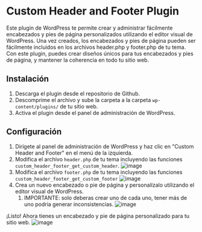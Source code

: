 # Custom Header and Footer Plugin

Este plugin de WordPress te permite crear y administrar fácilmente encabezados y pies de página personalizados utilizando el editor visual de WordPress. Una vez creados, los encabezados y pies de página pueden ser fácilmente incluidos en los archivos header.php y footer.php de tu tema. Con este plugin, puedes crear diseños únicos para tus encabezados y pies de página, y mantener la coherencia en todo tu sitio web.

## Instalación

1. Descarga el plugin desde el repositorio de Github.
2. Descomprime el archivo y sube la carpeta a la carpeta `wp-content/plugins/` de tu sitio web.
3. Activa el plugin desde el panel de administración de WordPress.

## Configuración

1. Dirígete al panel de administración de WordPress y haz clic en "Custom Header and Footer" en el menú de la izquierda.
1. Modifica el archivo ``header.php`` de tu tema incluyendo las funciones ``custom_header_footer_get_custom_header``.
![image](https://user-images.githubusercontent.com/10056152/236076210-87b2d64c-3fd9-4d83-993f-eb7f0f26029c.png)
1. Modifica el archivo ``footer.php`` de tu tema incluyendo las funciones ``custom_header_footer_get_custom_footer``
![image](https://user-images.githubusercontent.com/10056152/236076163-5493f565-6a54-4e94-9b27-f1f40a6f38c1.png)
1. Crea un nuevo encabezado o pie de página y personalízalo utilizando el editor visual de WordPress.
    1. IMPORTANTE: solo deberas crear uno de cada uno, tener más de uno podria generar inconsistencias.
![image](https://user-images.githubusercontent.com/10056152/236076419-285debc0-ad33-411f-9321-94d4fcef3b07.png)

¡Listo! Ahora tienes un encabezado y pie de página personalizado para tu sitio web.
![image](https://user-images.githubusercontent.com/10056152/236076836-2277e68e-a362-460a-b6ee-7b8001c51b4d.png)

